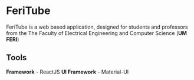 # FeriTube

FeriTube is a web based application, designed for students and professors from the The Faculty of Electrical Engineering and Computer Science (**UM FERI**)

## Tools
**Framework** - ReactJS
**UI Framework** - Material-UI
